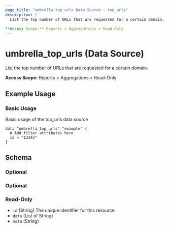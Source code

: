 ```yaml
---
page_title: "umbrella_top_urls Data Source - top_urls"
description: |-
  List the top number of URLs that are requested for a certain domain.

**Access Scope:** Reports > Aggregations > Read-Only
---
```


# umbrella_top_urls (Data Source)

List the top number of URLs that are requested for a certain domain.

**Access Scope:** Reports > Aggregations > Read-Only

## Example Usage


### Basic Usage

Basic usage of the top_urls data source

```hcl
data "umbrella_top_urls" "example" {
  # Add filter attributes here
  id = "12345"
}
```



## Schema

### Optional



### Optional



### Read-Only

- `id` (String) The unique identifier for this resource
- `data` (List of String) 
- `meta` (String) 




